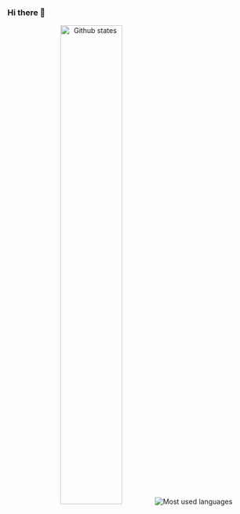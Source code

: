 ### Hi there 👋

<div align="center">
  <img src="https://github-readme-stats.vercel.app/api?username=amritoo&show_icons=true&hide_border=true&theme=buefy" alt="Github states" width="50%" />
  <img src="https://github-readme-stats.vercel.app/api/top-langs/?username=amritoo&layout=compact&theme=buefy&hide_border=true" alt="Most used languages" />
</div>

<!--
**amritoo/amritoo** is a ✨ _special_ ✨ repository because its `README.md` (this file) appears on your GitHub profile.

Here are some ideas to get you started:

- 🔭 I’m currently working on ...
- 🌱 I’m currently learning ...
- 👯 I’m looking to collaborate on ...
- 🤔 I’m looking for help with ...
- 💬 Ask me about ...
- 📫 How to reach me: ...
- 😄 Pronouns: ...
- ⚡ Fun fact: ...
-->

